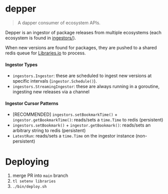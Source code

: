 # depper

> A dapper consumer of ecosystem APIs.

Depper is an ingestor of package releases from multiple ecosystems (each ecosystem is found in [ingestors/](ingestors/)).

When new versions are found for packages, they are pushed to a shared redis queue for [Libraries.io](https://libraries.io) to process.

#### Ingestor Types

* `ingestors.Ingestor`: these are scheduled to ingest new versions at specific intervals (`ingestor.Schedule()`).
* `ingestors.StreamingIngestor`: these are always running in a goroutine, ingesting new releases via a channel

#### Ingestor Cursor Patterns

* [RECOMMENDED] `ingestors.setBookmarkTime()` + `ingestor.getBookmarkTime()`: reads/sets a `time.Time` to redis (persistent)
* `ingestors.setBookmark()` + `ingestor.getBookmark()`: reads/sets an arbitrary string to redis (persistent)
* `LatestRun`: reads/sets a `time.Time` on the ingestor instance (non-persistent)

# Deploying

1) merge PR into `main` branch
2) `tl setenv libraries`
3) `./bin/deploy.sh`

